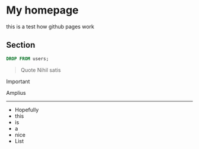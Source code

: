 # My homepage

this is a test how github pages work

Section
---

```sql
DROP FROM users;
```

> Quote
> Nihil satis

> [!Important]
> Amplius


---

- Hopefully
- this
- is
- a
- nice
- List

